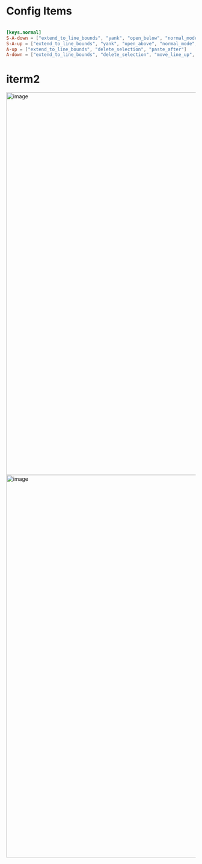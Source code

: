
# Config Items

```toml

[keys.normal]
S-A-down = ["extend_to_line_bounds", "yank", "open_below", "normal_mode", "replace_with_yanked", "collapse_selection"]
S-A-up = ["extend_to_line_bounds", "yank", "open_above", "normal_mode", "replace_with_yanked", "collapse_selection"]
A-up = ["extend_to_line_bounds", "delete_selection", "paste_after"]
A-down = ["extend_to_line_bounds", "delete_selection", "move_line_up", "paste_before"]

```

# iterm2

<img width="1016" alt="image" src="https://github.com/baivoom/helix-vsc-mapping/assets/26266290/8cedf015-d933-4013-bfcc-385387be792d">

<img width="1016" alt="image" src="https://github.com/baivoom/helix-vsc-mapping/assets/26266290/d2e641c7-590f-4fbc-ae68-62d424d5f020">

  
